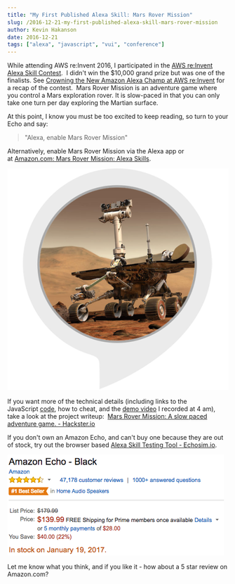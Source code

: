 ```yaml
---
title: "My First Published Alexa Skill: Mars Rover Mission"
slug: /2016-12-21-my-first-published-alexa-skill-mars-rover-mission
author: Kevin Hakanson
date: 2016-12-21
tags: ["alexa", "javascript", "vui", "conference"]
---
```

While attending AWS re:Invent 2016, I participated in the [AWS re:Invent Alexa Skill Contest](https://www.hackster.io/contests/alexa-reinvent).  I didn't win the $10,000 grand prize but was one of the finalists. See [Crowning the New Amazon Alexa Champ at AWS re:Invent](https://medium.com/capital-one-developers/crowning-the-new-amazon-alexa-champ-at-aws-re-invent-85a55479fabf#.w1oqsrnyf) for a recap of the contest.  Mars Rover Mission is an adventure game where you control a Mars exploration rover. It is slow-paced in that you can only take one turn per day exploring the Martian surface.

At this point, I know you must be too excited to keep reading, so turn to your Echo and say:

> "Alexa, enable Mars Rover Mission"

Alternatively, enable Mars Rover Mission via the Alexa app or at [Amazon.com: Mars Rover Mission: Alexa Skills](https://www.amazon.com/dp/B01N002EZY).

![Mars Rover](images/71k2KOc15YL.png)

If you want more of the technical details (including links to the JavaScript [code](https://github.com/kjhsoftware/mars-rover-mission), how to cheat, and the [demo video](https://youtu.be/P4A-EMxqtuk) I recorded at 4 am), take a look at the project writeup:  [Mars Rover Mission: A slow paced adventure game. - Hackster.io](https://www.hackster.io/kevin-hakanson/mars-rover-mission-a-slow-paced-adventure-game-971ae2) 

If you don't own an Amazon Echo, and can't buy one because they are out of stock, try out the browser based [Alexa Skill Testing Tool - Echosim.io](https://echosim.io/).

![Amazon Echo - Black](images/Screen+Shot+2016-12-20+at+16.19.45+PM.png)

Let me know what you think, and if you like it - how about a 5 star review on Amazon.com?

